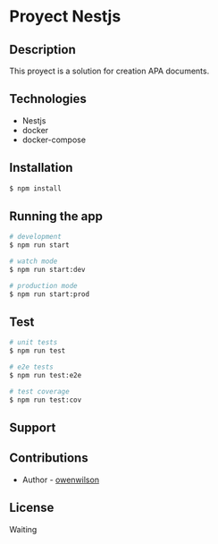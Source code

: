 # Proyect Nestjs

## Description

This proyect is a solution for creation APA documents.

## Technologies

- Nestjs
- docker
- docker-compose

## Installation

```bash
$ npm install
```

## Running the app

```bash
# development
$ npm run start

# watch mode
$ npm run start:dev

# production mode
$ npm run start:prod
```

## Test

```bash
# unit tests
$ npm run test

# e2e tests
$ npm run test:e2e

# test coverage
$ npm run test:cov
```

## Support

## Contributions

- Author - [owenwilson](https://github.com/owenwilson)

## License

Waiting